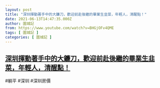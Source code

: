 ```yaml
---
layout: post
title: "深圳揮動著手中的大鐮刀，歡迎前赴後繼的畢業生韭菜，年輕人，清醒點！"
date: 2021-06-13T14:47:35.000Z
author: 圍城記
from: https://www.youtube.com/watch?v=BHGjOFv4QME
tags: [ 圍城記 ]
categories: [ 圍城記 ]
---
```

<!--1623595655000-->
[深圳揮動著手中的大鐮刀，歡迎前赴後繼的畢業生韭菜，年輕人，清醒點！](https://www.youtube.com/watch?v=BHGjOFv4QME)
------

<div>
#躺平 #深圳 #深圳房價
</div>

